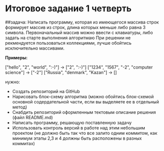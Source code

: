 # Итоговое задание 1 четверть

##задача:
Написать программу, которая из имеющегося массива строк формирует массив из строк, длина которых меньше либо равна 3 символа.
Первоначальный массив можно ввести с клавиатуры, либо задать на старте выполнения алгоритмаю При решении не рекмендуется пользоваться коллекциями, лучше обойтись исключительно массивами.

**Примеры:**

["hello", "2", "world", ":-)"] -> ["2", ":-)"]
["1234", "1567", "-2", "computer science"] -> ["-2"]
["Russia", "denmark", "Kazan"] -> []

нужно:

- Создать репозиторий на GitHub
- Нарисовать блок-схему алгоритма (можно обойтись блок-схемой основной содердательной части, если вы выделяете ее в отдельный метод)
- Снабдить репозиторий оформленным тектовым описание решения (файл README.md)
- Написать программу, решающую поставленную задачу
- Использовать контроль версий в работе над этим небольшим проектом (не должно быть так что все залито одним коммитом, как минимум этапы 2,3 и 4 должны быть расположены в разных коммитах)
